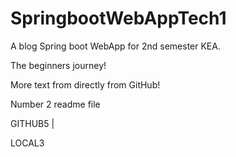 # SpringbootWebAppTech1

A blog Spring boot WebApp for 2nd semester KEA.

The beginners journey!

More text from directly from GitHub!

Number 2 readme file

GITHUB5 |

LOCAL3
